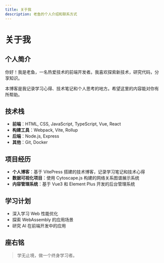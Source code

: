 ```yaml
---
title: 关于我
description: 老鱼的个人介绍和联系方式
---
```


# 关于我

## 个人简介

你好！我是老鱼，一名热爱技术的前端开发者。我喜欢探索新技术，研究代码，分享知识。

本博客是我记录学习心得、技术笔记和个人思考的地方。希望这里的内容能对你有所帮助。

## 技术栈

- **前端**：HTML, CSS, JavaScript, TypeScript, Vue, React
- **构建工具**：Webpack, Vite, Rollup
- **后端**：Node.js, Express
- **其他**：Git, Docker

## 项目经历

- **个人博客**：基于 VitePress 搭建的技术博客，记录学习笔记和技术心得
- **数据可视化项目**：使用 Cytoscape.js 构建的网络关系图谱展示系统
- **内容管理系统**：基于 Vue3 和 Element Plus 开发的后台管理系统

## 学习计划

- 深入学习 Web 性能优化
- 探索 WebAssembly 的应用场景
- 研究 AI 在前端开发中的应用

<!-- ## 联系方式

- **Email**：[example@example.com](mailto:example@example.com)
- **GitHub**：[github.com/yourusername](https://github.com/yourusername) -->

## 座右铭

> 学无止境，做一个终身学习者。